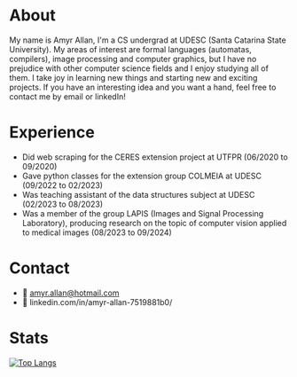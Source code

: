 # About
My name is Amyr Allan, I'm a CS undergrad at UDESC (Santa Catarina State University). My areas of interest are formal languages (automatas, compilers), image processing and computer graphics, but I have no prejudice with other computer science fields and I enjoy studying all of them. 
I take joy in learning new things and starting new and exciting projects. If you have an interesting idea and you want a hand, feel free to contact me by email or linkedIn! 
# Experience
* Did web scraping for the CERES extension project at UTFPR (06/2020 to 09/2020)
* Gave python classes for the extension group COLMEIA at UDESC (09/2022 to 02/2023)
* Was teaching assistant of the data structures subject at UDESC (02/2023 to 08/2023)
* Was a member of the group LAPIS (Images and Signal Processing Laboratory), producing research on the topic of computer vision applied to medical images (08/2023 to 09/2024)
# Contact
 * :email: amyr.allan@hotmail.com
 * :link: linkedin.com/in/amyr-allan-7519881b0/
# Stats
[![Top Langs](https://github-readme-stats.vercel.app/api/top-langs/?username=amyr14&theme=dark&layout=compact)](https://github.com/anuraghazra/github-readme-stats)
